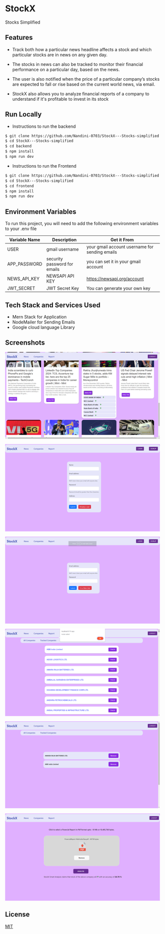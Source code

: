 
# StockX

Stocks Simplified


## Features
- Track both how a particular news headline affects a stock and which particular stocks are in news on any given day.

- The stocks in news can also be tracked to monitor their financial performance on a particular day, based on the news.

- The user is also notified when the price of a particular company’s stocks are expected to fall or rise based on the current world news, via email.

- StockX also allows you to analyze financial reports of a company to understand if it's profitable to invest in its stock
## Run Locally

- Instructions to run the backend 


```bash
$ git clone https://github.com/Nandini-0703/StockX---Stocks-simplified.git
$ cd StockX---Stocks-simplified
$ cd backend
$ npm install
$ npm run dev
```

- Instructions to run the Frontend



```bash
$ git clone https://github.com/Nandini-0703/StockX---Stocks-simplified.git
$ cd StockX---Stocks-simplified
$ cd frontend
$ npm install
$ npm run dev
```
## Environment Variables

To run this project, you will need to add the following environment variables to your .env file

| Variable Name | Description | Get it From |
|----------|----------|----------|
| USER    | gmail username   | your gmail account username for sending emails  |
| APP_PASSWORD  | security password for emails  | you can set it in your gmail account  |
| NEWS_API_KEY  | NEWSAPI API KEY  | https://newsapi.org/account   |
| JWT_SECRET  | JWT Secret Key   | You can generate your own key  |

## Tech Stack and Services Used

- Mern Stack for Application
- NodeMailer for Sending Emails
- Google cloud language Library


## Screenshots

![Screenshot 2024-02-25 111825](https://raw.githubusercontent.com/Nandini-0703/StockX---Stocks-simplified/master/frontend/public/screenshots/Screenshot(45).png) 


![Screenshot 2024-02-25 111825](https://raw.githubusercontent.com/Nandini-0703/StockX---Stocks-simplified/master/frontend/public/screenshots/Screenshot(46).png)

![Screenshot 2024-02-25 111825](https://raw.githubusercontent.com/Nandini-0703/StockX---Stocks-simplified/master/frontend/public/screenshots/Screenshot(47).png)

![Screenshot 2024-02-25 111825](https://raw.githubusercontent.com/Nandini-0703/StockX---Stocks-simplified/master/frontend/public/screenshots/Screenshot(49).png)

![Screenshot 2024-02-25 111825](https://raw.githubusercontent.com/Nandini-0703/StockX---Stocks-simplified/master/frontend/public/screenshots/Screenshot(50).png)

![Screenshot 2024-02-25 111825](https://raw.githubusercontent.com/Nandini-0703/StockX---Stocks-simplified/master/frontend/public/screenshots/Screenshot(51).png)

## License

[MIT](https://choosealicense.com/licenses/mit/)

